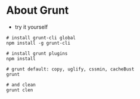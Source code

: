 # About Grunt

* try it yourself
```shell
# install grunt-cli global
npm install -g grunt-cli

# install grunt plugins
npm install

# grunt default: copy, uglify, cssmin, cacheBust
grunt

# and clean
grunt clen
```
